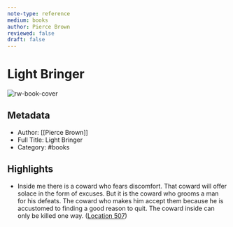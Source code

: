 ```yaml
---
note-type: reference
medium: books
author: Pierce Brown
reviewed: false
draft: false
---
```

# Light Bringer

![rw-book-cover](https://m.media-amazon.com/images/I/81NlFOSxr9L._SY160.jpg)

## Metadata
- Author: [[Pierce Brown]]
- Full Title: Light Bringer
- Category: #books

## Highlights
- Inside me there is a coward who fears discomfort. That coward will offer solace in the form of excuses. But it is the coward who grooms a man for his defeats. The coward who makes him accept them because he is accustomed to finding a good reason to quit. The coward inside can only be killed one way. ([Location 507](https://readwise.io/to_kindle?action=open&asin=B0B5Z4RZ2W&location=507))
